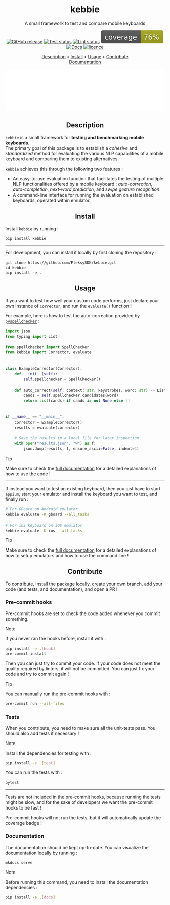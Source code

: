 <h1 align="center">kebbie</h1>
<p align="center">
A small framework to test and compare mobile keyboards
</p>

<p align="center">
    <a href="https://github.com/FleksySDK/kebbie/releases"><img src="https://img.shields.io/github/release/FleksySDK/kebbie.svg" alt="GitHub release" /></a>
    <a href="https://github.com/FleksySDK/kebbie/actions/workflows/pytest.yaml"><img src="https://github.com/FleksySDK/kebbie/actions/workflows/pytest.yaml/badge.svg" alt="Test status" /></a>
    <a href="https://github.com/FleksySDK/kebbie/actions/workflows/lint.yaml"><img src="https://github.com/FleksySDK/kebbie/actions/workflows/lint.yaml/badge.svg" alt="Lint status" /></a>
    <img src=".github/badges/coverage.svg" alt="Coverage status" />
    <a href="https://FleksySDK.github.io/kebbie"><img src="https://img.shields.io/website?down_message=failing&label=docs&up_color=green&up_message=passing&url=https%3A%2F%2FFleksySDK.github.io%2Fkebbie" alt="Docs" /></a>
    <a href="https://github.com/FleksySDK/kebbie/blob/main/LICENSE"><img src="https://img.shields.io/badge/License-MIT-yellow.svg" alt="licence" /></a>
</p>

<p align="center">
  <a href="#description">Description</a> •
  <a href="#install">Install</a> •
  <a href="#usage">Usage</a> •
  <a href="#contribute">Contribute</a>
  <br>
  <a href="https://FleksySDK.github.io/kebbie/" target="_blank">Documentation</a>
</p>

<p align="center">
    <img src="docs/assets/kebbie_logo.gif" alt="kebbie_logo" />
</p>

<h2 align="center">Description</h2>

`kebbie` is a small framework for **testing and benchmarking mobile keyboards**.  
The primary goal of this package is to establish a *cohesive* and *standardized* method for evaluating the various NLP capabilities of a mobile keyboard and comparing them to existing alternatives.

`kebbie` achieves this through the following two features :

* An easy-to-use evaluation function that facilitates the testing of multiple NLP functionalities offered by a mobile keyboard : *auto-correction*, *auto-completion*, *next-word prediction*, and *swipe gesture recognition*.
* A command-line interface for running the evaluation on established keyboards, operated within emulator.


<h2 align="center">Install</h2>

Install `kebbie` by running :


```
pip install kebbie
```

---

For development, you can install it locally by first cloning the repository :

```
git clone https://github.com/FleksySDK/kebbie.git
cd kebbie
pip install -e .
```

<h2 align="center">Usage</h2>

If you want to test how well your custom code performs, just declare your own instance of `Corrector`, and run the `evaluate()` function !

For example, here is how to test the auto-correction provided by [`pyspellchecker`](https://github.com/barrust/pyspellchecker) :

```python
import json
from typing import List

from spellchecker import SpellChecker
from kebbie import Corrector, evaluate


class ExampleCorrector(Corrector):
    def __init__(self):
        self.spellchecker = SpellChecker()

    def auto_correct(self, context: str, keystrokes, word: str) -> List[str]:
        cands = self.spellchecker.candidates(word)
        return list(cands) if cands is not None else []


if __name__ == "__main__":
    corrector = ExampleCorrector()
    results = evaluate(corrector)

    # Save the results in a local file for later inspection
    with open("results.json", "w") as f:
        json.dump(results, f, ensure_ascii=False, indent=4)
```

> [!TIP]
> Make sure to check the [full documentation](https://FleksySDK.github.io/kebbie/latest/usage/) for a detailed explanations of how to use the code !

---

If instead you want to test an existing keyboard, then you just have to start `appium`, start your emulator and install the keyboard you want to test, and finally run :

```bash
# For GBoard on Android emulator
kebbie evaluate -K gboard --all_tasks

# For iOS keyboard on iOS emulator
kebbie evaluate -K ios --all_tasks
```

> [!TIP]
> Make sure to check the [full documentation](https://FleksySDK.github.io/kebbie/latest/emulated_keyboard/) for a detailed explanations of how to setup emulators and how to use the command line !


<h2 align="center">Contribute</h2>

To contribute, install the package locally, create your own branch, add your code (and tests, and documentation), and open a PR !

### Pre-commit hooks

Pre-commit hooks are set to check the code added whenever you commit something.

> [!NOTE]
> If you never ran the hooks before, install it with :
> ```bash
> pip install -e .[hook]
> pre-commit install
> ```

Then you can just try to commit your code. If your code does not meet the quality required by linters, it will not be committed. You can just fix your code and try to commit again !

> [!TIP]
> You can manually run the pre-commit hooks with :
> ```bash
> pre-commit run --all-files
> ```

### Tests

When you contribute, you need to make sure all the unit-tests pass. You should also add tests if necessary !

> [!NOTE]
> Install the dependencies for testing with :
> ```bash
> pip install -e .[test]
> ```

You can run the tests with :

```bash
pytest
```

---

Tests are not included in the pre-commit hooks, because running the tests might be slow, and for the sake of developers we want the pre-commit hooks to be fast !

Pre-commit hooks will not run the tests, but it will automatically update the coverage badge !

### Documentation

The documentation should be kept up-to-date. You can visualize the documentation locally by running :

```bash
mkdocs serve
```

> [!NOTE]
> Before running this command, you need to install the documentation dependencies :
> ```bash
> pip install -e .[docs]
> ```
